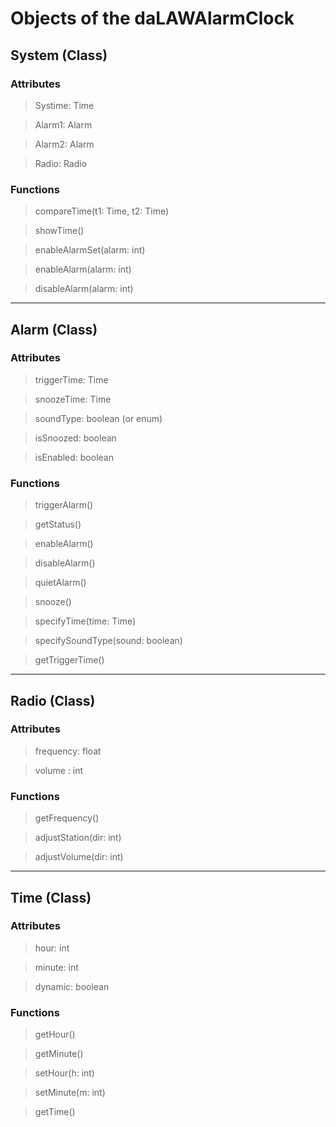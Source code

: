 # Objects of the daLAWAlarmClock

## System (Class)

### Attributes
> Systime: Time

> Alarm1: Alarm

> Alarm2: Alarm

> Radio: Radio  

### Functions
> compareTime(t1: Time, t2: Time)

> showTime()

> enableAlarmSet(alarm: int)

> enableAlarm(alarm: int)

> disableAlarm(alarm: int)

---------------------
## Alarm (Class)

### Attributes
> triggerTime: Time

> snoozeTime: Time

> soundType: boolean (or enum)

> isSnoozed: boolean

> isEnabled: boolean

### Functions
> triggerAlarm()

> getStatus()

> enableAlarm()

> disableAlarm()

> quietAlarm()

> snooze()

> specifyTime(time: Time)

> specifySoundType(sound: boolean)

> getTriggerTime()

---------------
## Radio (Class)

### Attributes

> frequency: float

> volume : int


### Functions
> getFrequency()

> adjustStation(dir: int)

> adjustVolume(dir: int)

----------------
## Time (Class)

### Attributes

> hour: int

> minute: int

> dynamic: boolean

### Functions

> getHour()

> getMinute()

> setHour(h: int)

> setMinute(m: int)

> getTime()
